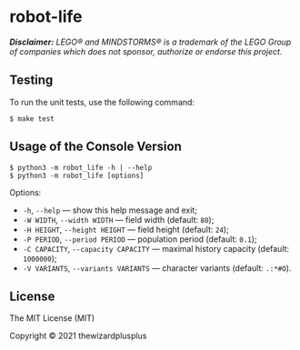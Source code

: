 # robot-life

_**Disclaimer:** LEGO® and MINDSTORMS® is a trademark of the LEGO Group of companies which does not sponsor, authorize or endorse this project._

## Testing

To run the unit tests, use the following command:

```
$ make test
```

## Usage of the Console Version

```
$ python3 -m robot_life -h | --help
$ python3 -m robot_life [options]
```

Options:

- `-h`, `--help` &mdash; show this help message and exit;
- `-W WIDTH`, `--width WIDTH` &mdash; field width (default: `80`);
- `-H HEIGHT`, `--height HEIGHT` &mdash; field height (default: `24`);
- `-P PERIOD`, `--period PERIOD` &mdash; population period (default: `0.1`);
- `-C CAPACITY`, `--capacity CAPACITY` &mdash; maximal history capacity (default: `1000000`);
- `-V VARIANTS`, `--variants VARIANTS` &mdash; character variants (default: `.:*#O`).

## License

The MIT License (MIT)

Copyright &copy; 2021 thewizardplusplus

